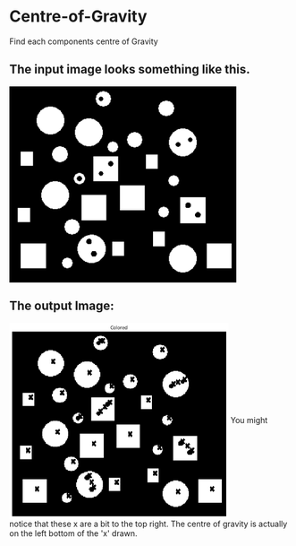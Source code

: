# Centre-of-Gravity

Find each components centre of Gravity

## The input image looks something like this.
<img src="images/input_image.png" height="350" align="center">

## The output Image:
<img src="images/output_image.png" height="350" align="center">
You might notice that these x are a bit to the top right. The centre of gravity is actually on the left bottom of the 'x' drawn.
